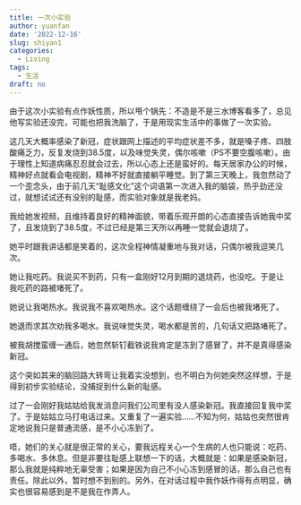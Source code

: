 ```yaml
---
title: 一次小实验
author: yuanfan
date: '2022-12-16'
slug: shiyan1
categories:
  - Living
tags:
  - 生活
draft: no
---
```


由于这次小实验有点作妖性质，所以甩个锅先：不造是不是三水博客看多了，总见他写实验还没完，可能也把我洗脑了，于是用现实生活中的事做了一次实验。

<!--more-->

这几天大概率感染了新冠，症状跟网上描述的平均症状差不多，就是嗓子疼、四肢酸痛乏力，反复发烧到38.5度，以及味觉失灵，偶尔咳嗽（PS不要空腹咳嗽）。由于理性上知道病痛忍忍就会过去，所以心态上还是蛮好的。每天居家办公的时候，精神好点就看会电视剧，精神不好就直接躺平睡觉。到了第三天晚上，我忽然动了一个歪念头，由于前几天“耻感文化”这个词语第一次进入我的脑袋，热乎劲还没过，就想试试还有没别的耻感，而实验对象就是我老妈。

我给她发视频，且维持着良好的精神面貌，带着乐观开朗的心态直接告诉她我中奖了，且发烧到了38.5度，不过已经是第三天所以再睡一觉就会退烧了。

她平时跟我讲话都是笑着的，这次全程神情凝重地与我对话，只偶尔被我逗笑几次。

她让我吃药。我说买不到药，只有一盒刚好12月到期的退烧药，也没吃。于是让我吃药的路被堵死了。

她说让我喝热水。我说我不喜欢喝热水。这个话题缠绕了一会后也被我堵死了。

她退而求其次劝我多喝水。我说味觉失灵，喝水都是苦的，几句话又把路堵死了。

被我胡搅蛮缠一通后，她忽然斩钉截铁说我肯定是冻到了感冒了，并不是真得感染新冠。

这个突如其来的脑回路大转弯让我着实没想到，也不明白为何她突然这样想，于是得到初步实验结论，没捕捉到什么新的耻感。

过了一会刚好我姑姑给我发消息问我们公司里有没人感染新冠。我直接回复我中奖了。于是姑姑立马打电话过来。又重复了一遍实验……不知为何，姑姑也突然很肯定地说我只是普通流感，是不小心冻到了。

唔，她们的关心就是很正常的关心，要我远程关心一个生病的人也只能说：吃药、多喝水、多休息。但是非要往耻感上联想一下的话，大概就是：如果是感染新冠，那么我就是纯粹地无辜受害；如果是因为自己不小心冻到感冒的话，那么自己也有责任。除此以外，暂时想不到别的。另外，在对话过程中我作妖作得有点明显，确实也很容易感到是不是我在作弄人。
